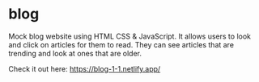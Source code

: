 # blog

Mock blog website using HTML CSS & JavaScript. It allows users to look and click on articles for them to read. They can see articles that are trending and look at ones that are older.

Check it out here: https://blog-1-1.netlify.app/

